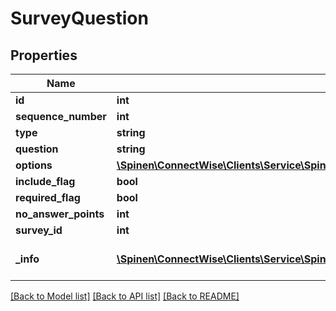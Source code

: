 # SurveyQuestion

## Properties
Name | Type | Description | Notes
------------ | ------------- | ------------- | -------------
**id** | **int** |  | [optional] 
**sequence_number** | **int** |  | [optional] 
**type** | **string** |  | 
**question** | **string** |  | 
**options** | [**\Spinen\ConnectWise\Clients\Service\Spinen\ConnectWise\Clients\Service\Model\SurveyQuestionOption[]**](SurveyQuestionOption.md) |  | [optional] 
**include_flag** | **bool** |  | [optional] 
**required_flag** | **bool** |  | [optional] 
**no_answer_points** | **int** |  | [optional] 
**survey_id** | **int** |  | [optional] 
**_info** | [**\Spinen\ConnectWise\Clients\Service\Spinen\ConnectWise\Clients\Service\Model\Metadata**](Metadata.md) | Metadata of the entity | [optional] 

[[Back to Model list]](../README.md#documentation-for-models) [[Back to API list]](../README.md#documentation-for-api-endpoints) [[Back to README]](../README.md)


